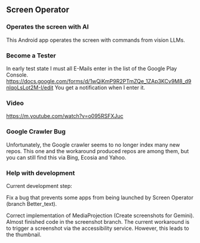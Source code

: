 ## Screen Operator
### Operates the screen with AI
This Android app operates the screen with commands from vision LLMs.

### Become a Tester
In early test state I must all E-Mails enter in the list of the Google Play Console. https://docs.google.com/forms/d/1wQiKmP9R2PTmZQe_1ZAp3KCv9M8_d9nlqoLsLot2M-I/edit You get a notification when I enter it.

### Video

https://m.youtube.com/watch?v=o095RSFXJuc

### Google Crawler Bug

Unfortunately, the Google crawler seems to no longer index many new repos. This one and the workaround produced repos are among them, but you can still find this via Bing, Ecosia and Yahoo.

### Help with development

Current development step:

Fix a bug that prevents some apps from being launched by Screen Operator (branch Better_text).

Correct implementation of MediaProjection (Create screenshots for Gemini). Almost finished code in the screenshot branch. The current workaround is to trigger a screenshot via the accessibility service. However, this leads to the thumbnail.
